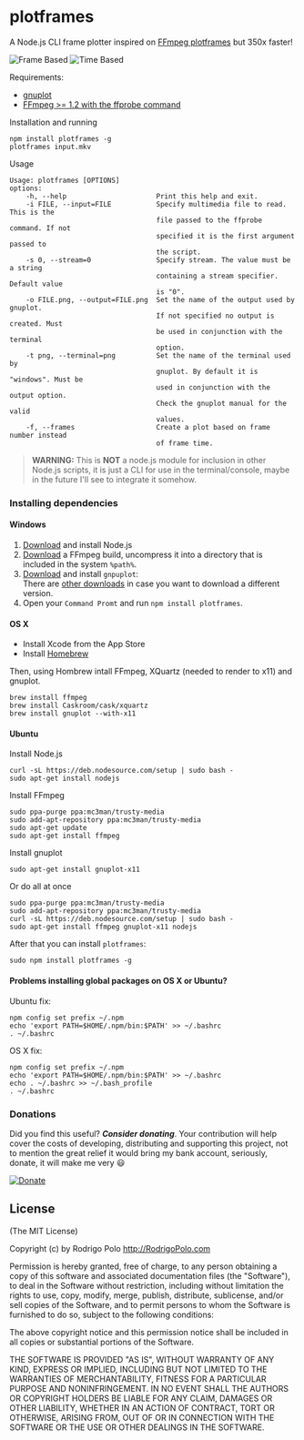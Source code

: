 plotframes
===========
A Node.js CLI frame plotter inspired on [FFmpeg plotframes](https://github.com/FFmpeg/FFmpeg/blob/master/tools/plotframes) but 350x faster!

![Frame Based](http://i.imgur.com/M4gT0eX.png "Frame Based")
![Time Based](http://i.imgur.com/J3l0Y7h.png "Time Based")


Requirements:
* [gnuplot](http://www.gnuplot.info/)  
* [FFmpeg >= 1.2 with the ffprobe command](https://www.ffmpeg.org/)


Installation and running
```
npm install plotframes -g
plotframes input.mkv
```

Usage
```
Usage: plotframes [OPTIONS]
options:
    -h, --help                      Print this help and exit.
    -i FILE, --input=FILE           Specify multimedia file to read. This is the
                                    file passed to the ffprobe command. If not
                                    specified it is the first argument passed to
                                    the script.
    -s 0, --stream=0                Specify stream. The value must be a string
                                    containing a stream specifier. Default value
                                    is "0".
    -o FILE.png, --output=FILE.png  Set the name of the output used by gnuplot.
                                    If not specified no output is created. Must
                                    be used in conjunction with the terminal
                                    option.
    -t png, --terminal=png          Set the name of the terminal used by
                                    gnuplot. By default it is "windows". Must be
                                    used in conjunction with the output option.
                                    Check the gnuplot manual for the valid
                                    values.
    -f, --frames                    Create a plot based on frame number instead
                                    of frame time.
```

>**WARNING:** This is **NOT** a node.js module for inclusion in other Node.js scripts, it is just a CLI for use in the terminal/console, maybe in the future I'll see to integrate it somehow.

### Installing dependencies

#### Windows
1. [Download](https://nodejs.org) and install Node.js  
2. [Download](http://ffmpeg.zeranoe.com/builds/) a FFmpeg build, uncompress it into a directory that is included in the system `%path%`.
3. [Download](http://sourceforge.net/projects/gnuplot/) and install `gnpuplot`:  
   There are [other downloads](http://sourceforge.net/projects/gnuplot/files/gnuplot/) in case you want to download a different version.  
4. Open your `Command Promt` and run `npm install plotframes`.


#### OS X
* Install Xcode from the App Store
* Install [Homebrew](http://brew.sh)

Then, using Hombrew intall FFmpeg, XQuartz (needed to render to x11) and gnuplot.
```
brew install ffmpeg
brew install Caskroom/cask/xquartz
brew install gnuplot --with-x11
```

#### Ubuntu

Install Node.js
```
curl -sL https://deb.nodesource.com/setup | sudo bash -
sudo apt-get install nodejs
```

Install FFmpeg
```
sudo ppa-purge ppa:mc3man/trusty-media
sudo add-apt-repository ppa:mc3man/trusty-media
sudo apt-get update
sudo apt-get install ffmpeg
```

Install gnuplot
```
sudo apt-get install gnuplot-x11
```

Or do all at once
```
sudo ppa-purge ppa:mc3man/trusty-media
sudo add-apt-repository ppa:mc3man/trusty-media
curl -sL https://deb.nodesource.com/setup | sudo bash -
sudo apt-get install ffmpeg gnuplot-x11 nodejs
```

After that you can install `plotframes`:
```
sudo npm install plotframes -g
```

#### Problems installing global packages on OS X or Ubuntu?

Ubuntu fix:
```
npm config set prefix ~/.npm
echo 'export PATH=$HOME/.npm/bin:$PATH' >> ~/.bashrc 
. ~/.bashrc
```

OS X fix:
```
npm config set prefix ~/.npm
echo 'export PATH=$HOME/.npm/bin:$PATH' >> ~/.bashrc 
echo . ~/.bashrc >> ~/.bash_profile
. ~/.bashrc
```

### Donations
Did you find this useful? ***Consider donating***. Your contribution will help cover the costs of developing, distributing and supporting this project, not to mention the great relief it would bring my bank account, seriously, donate, it will make me very :smiley:  

<a href="https://www.paypal.com/cgi-bin/webscr?cmd=_s-xclick&amp;hosted_button_id=U7B2YPB82R47U"><img src="https://www.paypalobjects.com/en_US/i/btn/btn_donateCC_LG.gif" alt="Donate"></a>

## License

(The MIT License)

Copyright (c) by Rodrigo Polo http://RodrigoPolo.com

Permission is hereby granted, free of charge, to any person obtaining a copy
of this software and associated documentation files (the "Software"), to deal
in the Software without restriction, including without limitation the rights
to use, copy, modify, merge, publish, distribute, sublicense, and/or sell
copies of the Software, and to permit persons to whom the Software is
furnished to do so, subject to the following conditions:

The above copyright notice and this permission notice shall be included in
all copies or substantial portions of the Software.

THE SOFTWARE IS PROVIDED "AS IS", WITHOUT WARRANTY OF ANY KIND, EXPRESS OR
IMPLIED, INCLUDING BUT NOT LIMITED TO THE WARRANTIES OF MERCHANTABILITY,
FITNESS FOR A PARTICULAR PURPOSE AND NONINFRINGEMENT. IN NO EVENT SHALL THE
AUTHORS OR COPYRIGHT HOLDERS BE LIABLE FOR ANY CLAIM, DAMAGES OR OTHER
LIABILITY, WHETHER IN AN ACTION OF CONTRACT, TORT OR OTHERWISE, ARISING FROM,
OUT OF OR IN CONNECTION WITH THE SOFTWARE OR THE USE OR OTHER DEALINGS IN
THE SOFTWARE.
